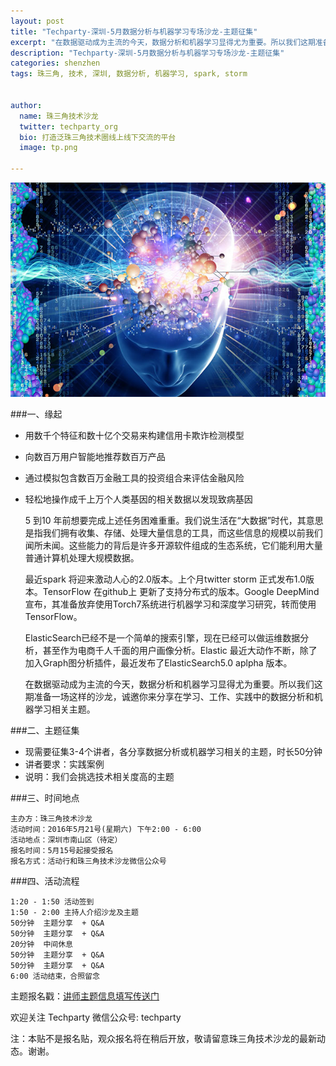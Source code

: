 ```yaml
---
layout: post
title: "Techparty-深圳-5月数据分析与机器学习专场沙龙-主题征集"
excerpt: "在数据驱动成为主流的今天，数据分析和机器学习显得尤为重要。所以我们这期准备一场这样的沙龙，诚邀你来分享在学习、工作、实践中的数据分析和机器学习相关主题。"
description: "Techparty-深圳-5月数据分析与机器学习专场沙龙-主题征集"
categories: shenzhen
tags: 珠三角, 技术, 深圳, 数据分析, 机器学习, spark, storm


author:
  name: 珠三角技术沙龙
  twitter: techparty_org
  bio: 打造泛珠三角技术圈线上线下交流的平台
  image: tp.png

---
```



![techparty dataanalyze](/images/img/20160505-dataanalyze.jpg) 


###一、缘起

- 用数千个特征和数十亿个交易来构建信用卡欺诈检测模型 
- 向数百万用户智能地推荐数百万产品
- 通过模拟包含数百万金融工具的投资组合来评估金融风险
- 轻松地操作成千上万个人类基因的相关数据以发现致病基因
 
	 5 到10 年前想要完成上述任务困难重重。我们说生活在“大数据”时代，其意思是指我们拥有收集、存储、处理大量信息的工具，而这些信息的规模以前我们闻所未闻。这些能力的背后是许多开源软件组成的生态系统，它们能利用大量普通计算机处理大规模数据。

    最近spark 将迎来激动人心的2.0版本。上个月twitter storm 正式发布1.0版本。TensorFlow 在github上 更新了支持分布式的版本。Google DeepMind宣布，其准备放弃使用Torch7系统进行机器学习和深度学习研究，转而使用TensorFlow。
    
    ElasticSearch已经不是一个简单的搜索引擎，现在已经可以做运维数据分析，甚至作为电商千人千面的用户画像分析。Elastic 最近大动作不断，除了加入Graph图分析插件，最近发布了ElasticSearch5.0 aplpha 版本。

    在数据驱动成为主流的今天，数据分析和机器学习显得尤为重要。所以我们这期准备一场这样的沙龙，诚邀你来分享在学习、工作、实践中的数据分析和机器学习相关主题。

###二、主题征集

- 现需要征集3-4个讲者，各分享数据分析或机器学习相关的主题，时长50分钟
- 讲者要求：实践案例
- 说明：我们会挑选技术相关度高的主题

###三、时间地点
```
主办方：珠三角技术沙龙
活动时间：2016年5月21号(星期六) 下午2:00 - 6:00
活动地点：深圳市南山区（待定）
报名时间：5月15号起接受报名
报名方式：活动行和珠三角技术沙龙微信公众号
```
###四、活动流程

```
1:20 - 1:50 活动签到
1:50 - 2:00 主持人介绍沙龙及主题
50分钟  主题分享  + Q&A 
50分钟  主题分享  + Q&A 
20分钟  中间休息
50分钟  主题分享  + Q&A 
50分钟  主题分享  + Q&A 
6:00 活动结束，合照留念
```

主题报名戳：[讲师主题信息填写传送门](https://jinshuju.net/f/aY3wmI#rd)

欢迎关注 Techparty 微信公众号: techparty

注：本贴不是报名贴，观众报名将在稍后开放，敬请留意珠三角技术沙龙的最新动态。谢谢。
